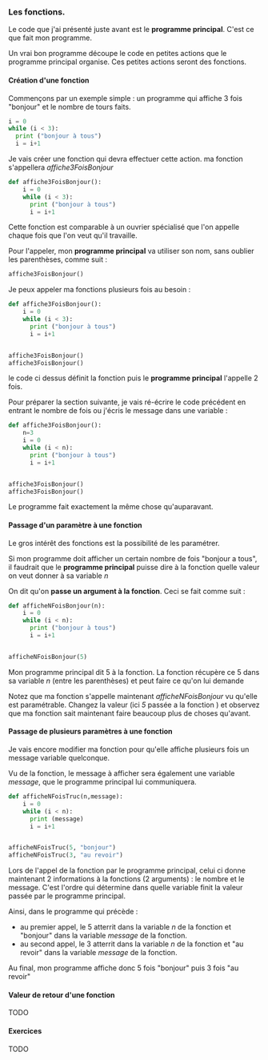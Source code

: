 ### Les fonctions.
Le code que j'ai présenté juste avant est le **programme principal**. C'est ce que fait mon programme.

Un vrai bon programme découpe le code en petites actions que le programme principal organise. Ces petites actions seront des fonctions.

#### Création d'une fonction
Commençons par un exemple simple : un programme qui affiche 3 fois "bonjour" et le nombre de tours faits.
```python
i = 0
while (i < 3):
  print ("bonjour à tous")
  i = i+1
```
Je vais créer une fonction qui devra effectuer cette action. ma fonction s'appellera *affiche3FoisBonjour*
```python
def affiche3FoisBonjour():
    i = 0
    while (i < 3):
      print ("bonjour à tous")
      i = i+1
```
Cette fonction est comparable à un ouvrier spécialisé que l'on appelle chaque fois que l'on veut qu'il travaille.

Pour l'appeler, mon **programme principal** va utiliser son nom, sans oublier les parenthèses, comme suit :
```python
affiche3FoisBonjour()
```

Je peux appeler ma fonctions plusieurs fois au besoin :
```python
def affiche3FoisBonjour():
    i = 0
    while (i < 3):
      print ("bonjour à tous")
      i = i+1


affiche3FoisBonjour()
affiche3FoisBonjour()
```
le code ci dessus définit la fonction puis le **programme principal** l'appelle 2 fois.

Pour préparer la section suivante, je vais ré-écrire le code précédent en entrant le nombre de fois ou j'écris le message dans une variable :

```python
def affiche3FoisBonjour():
    n=3
    i = 0
    while (i < n):
      print ("bonjour à tous")
      i = i+1


affiche3FoisBonjour()
affiche3FoisBonjour()
```
Le programme fait exactement la même chose qu'auparavant.

#### Passage d'un paramètre à une fonction
Le gros intérêt des fonctions est la possibilité de les paramétrer.

Si mon programme doit afficher un certain nombre de fois "bonjour a tous", il faudrait que le **programme principal** puisse dire à la fonction quelle valeur on veut donner à sa variable *n*

On dit qu'on **passe un argument à la fonction**. Ceci se fait comme suit :
```python
def afficheNFoisBonjour(n):
    i = 0
    while (i < n):
      print ("bonjour à tous")
      i = i+1


afficheNFoisBonjour(5)
```
Mon programme principal dit 5 à la fonction. La fonction récupère ce 5 dans sa variable *n* (entre les parenthèses) et peut faire ce qu'on lui demande

Notez que ma fonction s'appelle maintenant *afficheNFoisBonjour* vu qu'elle est paramétrable. Changez la valeur (ici *5* passée a la fonction ) et observez que ma fonction sait maintenant faire beaucoup plus de choses qu'avant.

#### Passage de plusieurs paramètres à une fonction
Je vais encore modifier ma fonction pour qu'elle affiche plusieurs fois un message variable quelconque.

Vu de la fonction, le message à afficher sera également une variable *message*, que le programme principal lui communiquera.

```python
def afficheNFoisTruc(n,message):
    i = 0
    while (i < n):
      print (message)
      i = i+1


afficheNFoisTruc(5, "bonjour")
afficheNFoisTruc(3, "au revoir")
```
Lors de l'appel de la fonction par le programme principal, celui ci donne maintenant 2 informations à la fonctions (2 arguments) : le nombre et le message. C'est l'ordre qui détermine dans quelle variable finit la valeur passée par le programme principal.

Ainsi, dans le programme qui précède :
- au premier appel, le 5 atterrit dans la variable *n* de la fonction et "bonjour" dans la variable *message* de la fonction.
- au second appel, le 3 atterrit dans la variable *n* de la fonction et "au revoir" dans la variable *message* de la fonction.

Au final, mon programme affiche donc 5 fois "bonjour" puis 3 fois "au revoir"

#### Valeur de retour d'une fonction





TODO

#### Exercices
TODO
